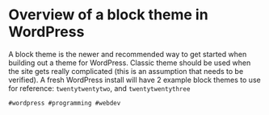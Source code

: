 # Overview of a block theme in WordPress

A block theme is the newer and recommended way to get started when
building out a theme for WordPress. Classic theme should be used when
the site gets really complicated (this is an assumption that needs to be
verified). A fresh WordPress install will have 2 example block themes to
use for reference: `twentytwentytwo`, and `twentytwentythree`

[docs]: https://developer.wordpress.org/themes/

    #wordpress #programming #webdev
